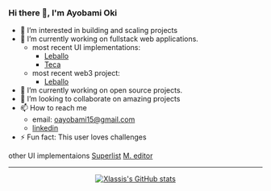### Hi there 👋, I'm Ayobami Oki

- 👀 I’m interested in building and scaling projects
- 🔭 I’m currently working on fullstack web applications.
  - most recent UI implementations:
    - [Leballo](https://xlassix.github.io/Leballo/)
    - [Teca](https://xlassix.github.io/Teca/)
  - most recent web3 project:
    - [Leballo](https://Leballo-35545.web.app/)
- 🌱 I’m currently working on open source projects.
- 👯 I’m looking to collaborate on amazing projects
- 📫 How to reach me
  - email: [oayobami15@gmail.com](mailto:oayobami15@gmail.com)
  - [linkedin](https://www.linkedin.com/in/xlassix/)
- ⚡ Fun fact: This user loves challenges


other UI implementaions
[Superlist](https://xlassix.github.io/UI-UX-design-implementations/)
[M. editor](https://xlassix.github.io/UI-UX-design-implementations/M.%20editor/)


---
<div align="center">
  
[![ Xlassis's GitHub stats](https://github-readme-stats.vercel.app/api?username=xlassix&show_icons=true&theme=dark&border_radius)](https://github.com/xlassix)

</div>
